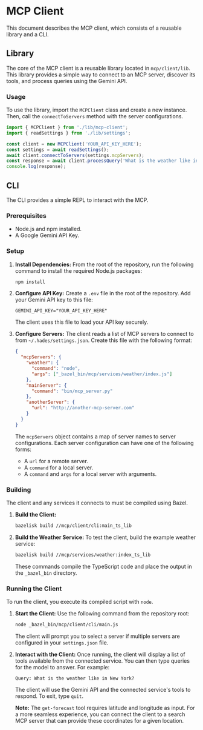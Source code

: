 # MCP Client

This document describes the MCP client, which consists of a reusable library and a CLI.

## Library

The core of the MCP client is a reusable library located in `mcp/client/lib`. This
library provides a simple way to connect to an MCP server, discover its tools, and
process queries using the Gemini API.

### Usage

To use the library, import the `MCPClient` class and create a new instance. Then, call
the `connectToServers` method with the server configurations.

```typescript
import { MCPClient } from './lib/mcp-client';
import { readSettings } from './lib/settings';

const client = new MCPClient('YOUR_API_KEY_HERE');
const settings = await readSettings();
await client.connectToServers(settings.mcpServers);
const response = await client.processQuery('What is the weather like in New York?');
console.log(response);
```

## CLI

The CLI provides a simple REPL to interact with the MCP.

### Prerequisites

- Node.js and npm installed.
- A Google Gemini API Key.

### Setup

1.  **Install Dependencies:**
    From the root of the repository, run the following command to install the required
    Node.js packages:

    ```bash
    npm install
    ```

2.  **Configure API Key:**
    Create a `.env` file in the root of the repository. Add your Gemini API key to this
    file:

    ```
    GEMINI_API_KEY="YOUR_API_KEY_HERE"
    ```

    The client uses this file to load your API key securely.

3.  **Configure Servers:**
    The client reads a list of MCP servers to connect to from `~/.hades/settings.json`.
    Create this file with the following format:

    ```json
    {
      "mcpServers": {
        "weather": {
          "command": "node",
          "args": ["_bazel_bin/mcp/services/weather/index.js"]
        },
        "mainServer": {
          "command": "bin/mcp_server.py"
        },
        "anotherServer": {
          "url": "http://another-mcp-server.com"
        }
      }
    }
    ```

    The `mcpServers` object contains a map of server names to server configurations.
    Each server configuration can have one of the following forms:

    - A `url` for a remote server.
    - A `command` for a local server.
    - A `command` and `args` for a local server with arguments.

### Building

The client and any services it connects to must be compiled using Bazel.

1.  **Build the Client:**

    ```bash
    bazelisk build //mcp/client/cli:main_ts_lib
    ```

2.  **Build the Weather Service:**
    To test the client, build the example weather service:
    ```bash
    bazelisk build //mcp/services/weather:index_ts_lib
    ```
    These commands compile the TypeScript code and place the output in the `_bazel_bin`
    directory.

### Running the Client

To run the client, you execute its compiled script with `node`.

1.  **Start the Client:**
    Use the following command from the repository root:

    ```bash
    node _bazel_bin/mcp/client/cli/main.js
    ```

    The client will prompt you to select a server if multiple servers are configured in
    your `settings.json` file.

2.  **Interact with the Client:**
    Once running, the client will display a list of tools available from the connected
    service. You can then type queries for the model to answer. For example:

    ```
    Query: What is the weather like in New York?
    ```

    The client will use the Gemini API and the connected service's tools to respond. To
    exit, type `quit`.

    **Note:** The `get-forecast` tool requires latitude and longitude as input. For a
    more seamless experience, you can connect the client to a search MCP server that can
    provide these coordinates for a given location.
